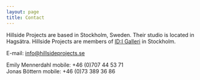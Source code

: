 ```yaml
---
layout: page
title: Contact
---
```


Hillside Projects are based in Stockholm, Sweden. Their studio is located in Hagsätra. Hillside Projects are members of <a href="http://idigalleri.org/" target="blank">ID:I Galleri</a> in Stockholm.


E-mail: info@hillsideprojects.se

Emily Mennerdahl mobile: +46 (0)707 44 53 71<br/>
Jonas Böttern mobile: +46 (0)73 389 36 86
